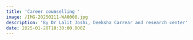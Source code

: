 ```yaml
---
title: 'Career counselling '
image: /IMG-20250211-WA0000.jpg
description: 'By Dr Lalit Joshi, Deeksha Carrear and research center'
date: 2025-01-28T18:30:00.000Z
---
```

